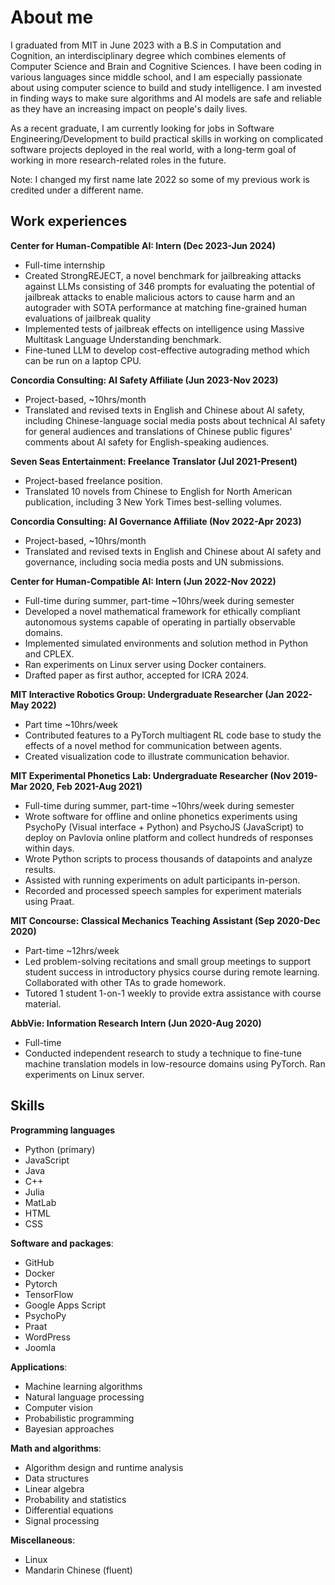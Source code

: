 # About me

I graduated from MIT in June 2023 with a B.S in Computation and Cognition, an interdisciplinary degree which combines elements of Computer Science and Brain and Cognitive Sciences. I have been coding in various languages since middle school, and I am especially passionate about using computer science to build and study intelligence. I am invested in finding ways to make sure algorithms and AI models are safe and reliable as they have an increasing impact on people's daily lives.

As a recent graduate, I am currently looking for jobs in Software Engineering/Development to build practical skills in working on complicated software projects deployed in the real world, with a long-term goal of working in more research-related roles in the future.

Note: I changed my first name late 2022 so some of my previous work is credited under a different name.


## Work experiences
**Center for Human-Compatible AI: Intern (Dec 2023-Jun 2024)**
- Full-time internship
- Created StrongREJECT, a novel benchmark for jailbreaking attacks against LLMs consisting of 346 prompts for evaluating the potential of jailbreak attacks to enable malicious actors to cause harm and an autograder with SOTA performance at matching fine-grained human evaluations of jailbreak quality
- Implemented tests of jailbreak effects on intelligence using Massive Multitask Language Understanding benchmark.
- Fine-tuned LLM to develop cost-effective autograding method which can be run on a laptop CPU.

**Concordia Consulting: AI Safety Affiliate (Jun 2023-Nov 2023)**
- Project-based, ~10hrs/month
- Translated and revised texts in English and Chinese about AI safety, including Chinese-language social media posts about technical AI safety for general audiences and translations of Chinese public figures' comments about AI safety for English-speaking audiences.

**Seven Seas Entertainment: Freelance Translator (Jul 2021-Present)**
- Project-based freelance position.
- Translated 10 novels from Chinese to English for North American publication, including 3 New York Times best-selling volumes.

**Concordia Consulting: AI Governance Affiliate (Nov 2022-Apr 2023)**
- Project-based, ~10hrs/month
- Translated and revised texts in English and Chinese about AI safety and governance, including socia media posts and UN submissions.

**Center for Human-Compatible AI: Intern (Jun 2022-Nov 2022)**
- Full-time during summer, part-time ~10hrs/week during semester
- Developed a novel mathematical framework for ethically compliant autonomous systems capable of operating in partially observable domains.
- Implemented simulated environments and solution method in Python and CPLEX.
- Ran experiments on Linux server using Docker containers.
- Drafted paper as first author, accepted for ICRA 2024.

**MIT Interactive Robotics Group: Undergraduate Researcher (Jan 2022-May 2022)**
- Part time ~10hrs/week
- Contributed features to a PyTorch multiagent RL code base to study the effects of a novel method for communication between agents.
- Created visualization code to illustrate communication behavior.

**MIT Experimental Phonetics Lab: Undergraduate Researcher (Nov 2019-Mar 2020, Feb 2021-Aug 2021)**
- Full-time during summer, part-time ~10hrs/week during semester
- Wrote software for offline and online phonetics experiments using PsychoPy (Visual interface + Python) and PsychoJS (JavaScript) to deploy on Pavlovia online platform and collect hundreds of responses within days.
- Wrote Python scripts to process thousands of datapoints and analyze results.
- Assisted with running experiments on adult participants in-person.
- Recorded and processed speech samples for experiment materials using Praat.

**MIT Concourse: Classical Mechanics Teaching Assistant (Sep 2020-Dec 2020)**
- Part-time ~12hrs/week
- Led problem-solving recitations and small group meetings to support student success in introductory physics course during remote learning. Collaborated with other TAs to grade homework.
- Tutored 1 student 1-on-1 weekly to provide extra assistance with course material.

**AbbVie: Information Research Intern (Jun 2020-Aug 2020)**
- Full-time
- Conducted independent research to study a technique to fine-tune machine translation models in low-resource domains using PyTorch. Ran experiments on Linux server.

## Skills
**Programming languages**


- Python (primary)
- JavaScript
- Java
- C++
- Julia
- MatLab
- HTML
- CSS

**Software and packages**:
- GitHub
- Docker
- Pytorch
- TensorFlow
- Google Apps Script
- PsychoPy
- Praat
- WordPress
- Joomla

**Applications**:
- Machine learning algorithms
- Natural language processing
- Computer vision
- Probabilistic programming
- Bayesian approaches

**Math and algorithms**: 
- Algorithm design and runtime analysis
- Data structures
- Linear algebra
- Probability and statistics
- Differential equations
- Signal processing

**Miscellaneous**:
- Linux
- Mandarin Chinese (fluent)